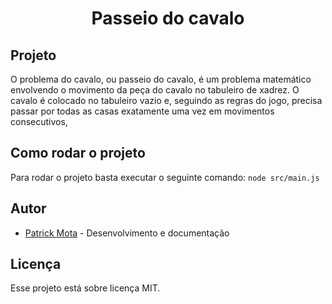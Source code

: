<h1 align="center">Passeio do cavalo</h1>

<h2>Projeto</h2>

O problema do cavalo, ou passeio do cavalo, é um problema matemático envolvendo o movimento da peça do cavalo no tabuleiro de xadrez. 
O cavalo é colocado no tabuleiro vazio e, seguindo as regras do jogo, precisa passar por todas as casas exatamente uma vez em movimentos consecutivos,

<h2>Como rodar o projeto</h2>

Para rodar o projeto basta executar o seguinte comando: ```node src/main.js```

<h2>Autor</h2>

* [Patrick Mota](https://github.com/Patrick-Wilker) - Desenvolvimento e documentação

<h2>Licença</h2>

Esse projeto está sobre licença MIT.
